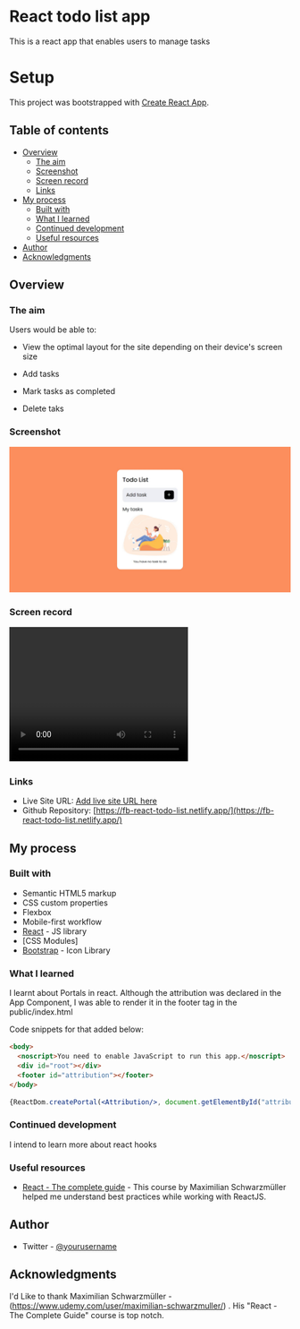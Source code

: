 # React todo list app

This is a react app that enables users to manage tasks
# Setup

This project was bootstrapped with [Create React App](https://github.com/facebook/create-react-app).

## Table of contents

- [Overview](#overview)
  - [The aim](#the-aim)
  - [Screenshot](#screenshot)
  - [Screen record](#screen-record)
  - [Links](#links)
- [My process](#my-process)
  - [Built with](#built-with)
  - [What I learned](#what-i-learned)
  - [Continued development](#continued-development)
  - [Useful resources](#useful-resources)
- [Author](#author)
- [Acknowledgments](#acknowledgments)

## Overview

### The aim

Users would be able to:

- View the optimal layout for the site depending on their device's screen size

- Add tasks

- Mark tasks as completed

- Delete taks

### Screenshot

![](./screenshot.jpg)

### Screen record

<video width="320" height="240" controls>
  <source src="./screen-record.mp4" type="video/mp4">
</video>


### Links

- Live Site URL: [Add live site URL here](https://your-live-site-url.com)
- Github Repository: [https://fb-react-todo-list.netlify.app/](https://fb-react-todo-list.netlify.app/)

## My process

### Built with

- Semantic HTML5 markup
- CSS custom properties
- Flexbox
- Mobile-first workflow
- [React](https://reactjs.org/) - JS library
- [CSS Modules]
- [Bootstrap](https://icons.getbootstrap.com/) - Icon Library

### What I learned

I learnt about Portals in react. Although the attribution was declared in the App Component, I was able to render it in the footer tag in the public/index.html

Code snippets for that added below:

```html
<body>
  <noscript>You need to enable JavaScript to run this app.</noscript>
  <div id="root"></div>
  <footer id="attribution"></footer>
</body>
```
```jsx
{ReactDom.createPortal(<Attribution/>, document.getElementById("attribution"))}
```

### Continued development

I intend to learn more about react hooks

### Useful resources

- [React - The complete guide](https://www.udemy.com/course/react-the-complete-guide-incl-redux/) - This course by Maximilian Schwarzmüller helped me understand best practices while working with ReactJS.


## Author

- Twitter - [@yourusername](https://www.twitter.com/brightadigwe)

## Acknowledgments

I'd Like to thank Maximilian Schwarzmüller - (https://www.udemy.com/user/maximilian-schwarzmuller/) . His "React - The Complete Guide" course is top notch.